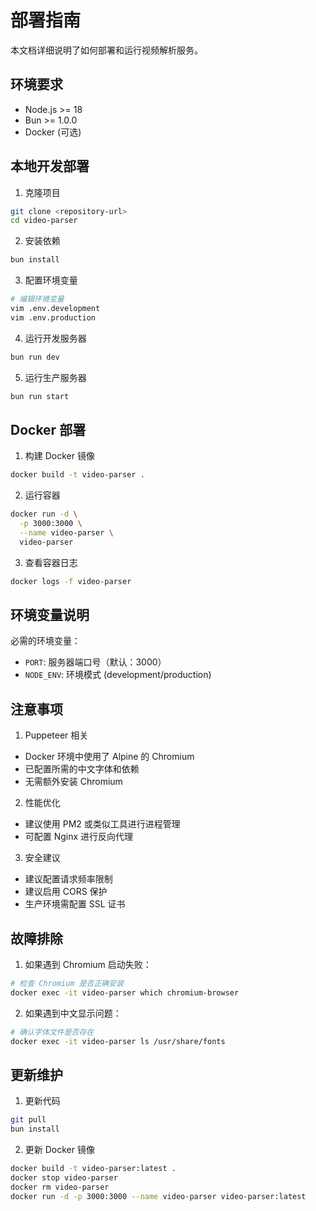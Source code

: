# 部署指南

本文档详细说明了如何部署和运行视频解析服务。

## 环境要求

- Node.js >= 18
- Bun >= 1.0.0
- Docker (可选)

## 本地开发部署

1. 克隆项目

```bash
git clone <repository-url>
cd video-parser
```

2. 安装依赖

```bash
bun install
```

3. 配置环境变量

```bash
# 编辑环境变量
vim .env.development
vim .env.production
```

4. 运行开发服务器

```bash
bun run dev
```

5. 运行生产服务器

```bash
bun run start
```

## Docker 部署

1. 构建 Docker 镜像

```bash
docker build -t video-parser .
```

2. 运行容器

```bash
docker run -d \
  -p 3000:3000 \
  --name video-parser \
  video-parser
```

3. 查看容器日志

```bash
docker logs -f video-parser
```

## 环境变量说明

必需的环境变量：

- `PORT`: 服务器端口号（默认：3000）
- `NODE_ENV`: 环境模式 (development/production)

## 注意事项

1. Puppeteer 相关

- Docker 环境中使用了 Alpine 的 Chromium
- 已配置所需的中文字体和依赖
- 无需额外安装 Chromium

2. 性能优化

- 建议使用 PM2 或类似工具进行进程管理
- 可配置 Nginx 进行反向代理

3. 安全建议

- 建议配置请求频率限制
- 建议启用 CORS 保护
- 生产环境需配置 SSL 证书

## 故障排除

1. 如果遇到 Chromium 启动失败：

```bash
# 检查 Chromium 是否正确安装
docker exec -it video-parser which chromium-browser
```

2. 如果遇到中文显示问题：

```bash
# 确认字体文件是否存在
docker exec -it video-parser ls /usr/share/fonts
```

## 更新维护

1. 更新代码

```bash
git pull
bun install
```

2. 更新 Docker 镜像

```bash
docker build -t video-parser:latest .
docker stop video-parser
docker rm video-parser
docker run -d -p 3000:3000 --name video-parser video-parser:latest
```
